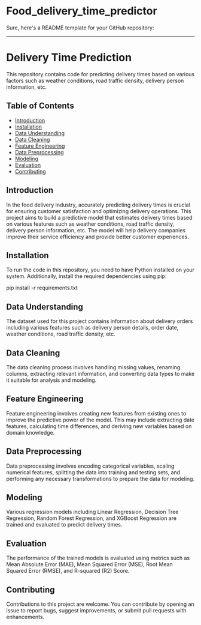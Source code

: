# Food_delivery_time_predictor

Sure, here's a README template for your GitHub repository:

---

# Delivery Time Prediction

This repository contains code for predicting delivery times based on various factors such as weather conditions, road traffic density, delivery person information, etc.

## Table of Contents

- [Introduction](#introduction)
- [Installation](#installation)
- [Data Understanding](#data-understanding)
- [Data Cleaning](#data-cleaning)
- [Feature Engineering](#feature-engineering)
- [Data Preprocessing](#data-preprocessing)
- [Modeling](#modeling)
- [Evaluation](#evaluation)
- [Contributing](#contributing)

## Introduction

In the food delivery industry, accurately predicting delivery times is crucial for ensuring customer satisfaction and optimizing delivery operations. This project aims to build a predictive model that estimates delivery times based on various features such as weather conditions, road traffic density, delivery person information, etc. The model will help delivery companies improve their service efficiency and provide better customer experiences.

## Installation

To run the code in this repository, you need to have Python installed on your system. Additionally, install the required dependencies using pip:

pip install -r requirements.txt

## Data Understanding

The dataset used for this project contains information about delivery orders including various features such as delivery person details, order date, weather conditions, road traffic density, etc.

## Data Cleaning

The data cleaning process involves handling missing values, renaming columns, extracting relevant information, and converting data types to make it suitable for analysis and modeling.

## Feature Engineering

Feature engineering involves creating new features from existing ones to improve the predictive power of the model. This may include extracting date features, calculating time differences, and deriving new variables based on domain knowledge.

## Data Preprocessing

Data preprocessing involves encoding categorical variables, scaling numerical features, splitting the data into training and testing sets, and performing any necessary transformations to prepare the data for modeling.

## Modeling

Various regression models including Linear Regression, Decision Tree Regression, Random Forest Regression, and XGBoost Regression are trained and evaluated to predict delivery times.

## Evaluation

The performance of the trained models is evaluated using metrics such as Mean Absolute Error (MAE), Mean Squared Error (MSE), Root Mean Squared Error (RMSE), and R-squared (R2) Score.

## Contributing

Contributions to this project are welcome. You can contribute by opening an issue to report bugs, suggest improvements, or submit pull requests with enhancements.


